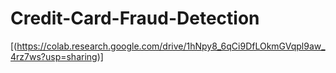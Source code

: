 # Credit-Card-Fraud-Detection
[(https://colab.research.google.com/drive/1hNpy8_6qCi9DfLOkmGVqpl9aw_4rz7ws?usp=sharing)]
